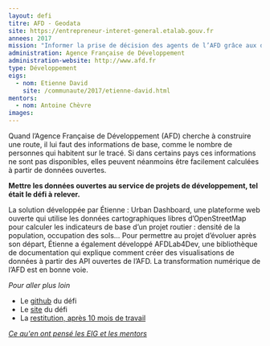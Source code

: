 ```yaml
---
layout: defi
titre: AFD - Geodata
site: https://entrepreneur-interet-general.etalab.gouv.fr
annees: 2017
mission: "Informer la prise de décision des agents de l’AFD grâce aux données"
administration: Agence Française de Développement
administration-website: http://www.afd.fr
type: Développement
eigs:
  - nom: Etienne David
    site: /communaute/2017/etienne-david.html
mentors: 
  - nom: Antoine Chèvre
images:
---
```


Quand l’Agence Française de Développement (AFD) cherche à construire
une route, il lui faut des informations de base, comme le nombre de
personnes qui habitent sur le tracé.  Si dans certains pays ces
informations ne sont pas disponibles, elles peuvent néanmoins être
facilement calculées à partir de données ouvertes.

**Mettre les données ouvertes au service de projets de développement,
tel était le défi à relever.**

La solution développée par Étienne : Urban Dashboard, une plateforme
web ouverte qui utilise les données cartographiques libres
d’OpenStreetMap pour calculer les indicateurs de base d’un projet
routier : densité de la population, occupation des sols… Pour
permettre au projet d’évoluer après son départ, Étienne a également
développé AFDLab4Dev, une bibliothèque de documentation qui explique
comment créer des visualisations de données à partir des API ouvertes
de l’AFD. La transformation numérique de l’AFD est en bonne voie.

_Pour aller plus loin_

* Le [github](https://github.com/entrepreneur-interet-general/AFD_projects) du défi
* Le [site](https://data.afd.fr/urban.html) du défi
* La [restitution, après 10 mois de travail](https://www.dailymotion.com/video/x6b9mca?playlist=x54m4i)

_[Ce qu'en ont pensé les EIG et les mentors](https://www.dailymotion.com/video/x64z39y)_
